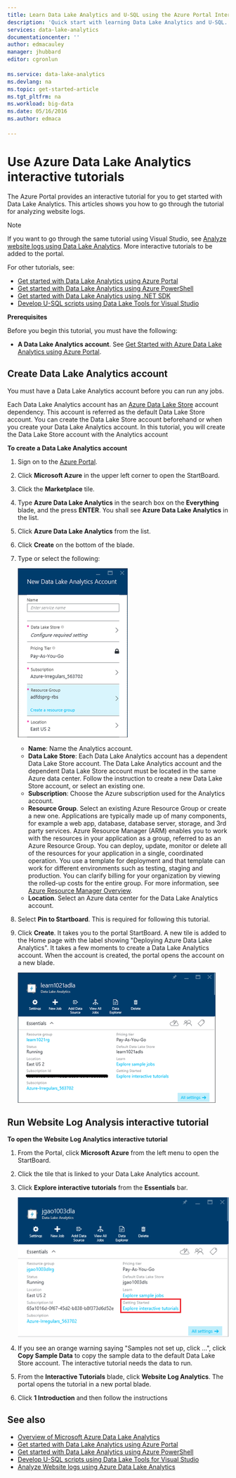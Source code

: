 ```yaml
---
title: Learn Data Lake Analytics and U-SQL using the Azure Portal Interactive tutorials | Azure
description: 'Quick start with learning Data Lake Analytics and U-SQL. '
services: data-lake-analytics
documentationcenter: ''
author: edmacauley
manager: jhubbard
editor: cgronlun

ms.service: data-lake-analytics
ms.devlang: na
ms.topic: get-started-article
ms.tgt_pltfrm: na
ms.workload: big-data
ms.date: 05/16/2016
ms.author: edmaca

---
```

# Use Azure Data Lake Analytics interactive tutorials
The Azure Portal provides an interactive tutorial for you to get started with Data Lake Analytics. This articles shows you how to go through the tutorial for analyzing website logs.

> [!NOTE]
> If you want to go through the same tutorial using Visual Studio, see [Analyze website logs using Data Lake Analytics](data-lake-analytics-analyze-weblogs.md).
> More interactive tutorials to be added to the portal.
> 
> 

For other tutorials, see:

* [Get started with Data Lake Analytics using Azure Portal](data-lake-analytics-get-started-portal.md)
* [Get started with Data Lake Analytics using Azure PowerShell](data-lake-analytics-get-started-powershell.md)
* [Get started with Data Lake Analytics using .NET SDK](data-lake-analytics-get-started-net-sdk.md)
* [Develop U-SQL scripts using Data Lake Tools for Visual Studio](data-lake-analytics-data-lake-tools-get-started.md) 

**Prerequisites**

Before you begin this tutorial, you must have the following:

* **A Data Lake Analytics account**.  See [Get Started with Azure Data Lake Analytics using Azure Portal](data-lake-analytics-get-started-portal.md).

## Create Data Lake Analytics account
You must have a Data Lake Analytics account before you can run any jobs.

Each Data Lake Analytics account has an [Azure Data Lake Store](../data-lake-store/data-lake-store-overview.md) account dependency.  This account is referred
as the default Data Lake Store account.  You can create the Data Lake Store account beforehand or when you create 
your Data Lake Analytics account. In this tutorial, you will create the Data Lake Store account with the Analytics 
account

**To create a Data  Lake Analytics account**

1. Sign on to the [Azure Portal](https://portal.azure.com/signin/index/?Microsoft_Azure_Kona=true&Microsoft_Azure_DataLake=true&hubsExtension_ItemHideKey=AzureDataLake_BigStorage%2cAzureKona_BigCompute).
2. Click **Microsoft Azure** in the upper left corner to open the StartBoard.
3. Click the **Marketplace** tile.  
4. Type **Azure Data Lake Analytics** in the search box on the **Everything** blade, and the press **ENTER**. You shall see **Azure Data Lake Analytics** in the list.
5. Click **Azure Data Lake Analytics** from the list.
6. Click **Create** on the bottom of the blade.
7. Type or select the following:
   
    ![Azure Data Lake Analytics portal blade](./media/data-lake-analytics-get-started-portal/data-lake-analytics-portal-create-adla.png)
   
   * **Name**: Name the Analytics account.
   * **Data Lake Store**: Each Data Lake Analytics account has a dependent Data Lake Store account. The Data Lake Analytics account and the dependent Data Lake Store account must be located in the same Azure data center. Follow the instruction to create a new Data Lake Store account, or select an existing one.
   * **Subscription**: Choose the Azure subscription used for the Analytics account.
   * **Resource Group**. Select an existing Azure Resource Group or create a new one. Applications are typically made up of many components, for example a web app, database, database server, storage, and 3rd party services. Azure Resource Manager (ARM) enables you to work with the resources in your application as a group, referred to as an Azure Resource Group. You can deploy, update, monitor or delete all of the resources for your application in a single, coordinated operation. You use a template for deployment and that template can work for different environments such as testing, staging and production. You can clarify billing for your organization by viewing the rolled-up costs for the entire group. For more information, see [Azure Resource Manager Overview](../resource-group-overview.md). 
   * **Location**. Select an Azure data center for the Data Lake Analytics account. 
8. Select **Pin to Startboard**. This is required for following this tutorial.
9. Click **Create**. It takes you to the portal StartBoard. A new tile is added to the Home page with the label showing "Deploying Azure Data Lake Analytics". It takes a few moments to create a Data  Lake Analytics account. When the account is created, the portal opens the account on a new blade.
   
    ![Azure Data Lake Analytics portal blade](./media/data-lake-analytics-get-started-portal/data-lake-analytics-portal-blade.png)

## Run Website Log Analysis interactive tutorial
**To open the Website Log Analytics interactive tutorial**

1. From the Portal, click **Microsoft Azure** from the left menu to open the StartBoard.
2. Click the tile that is linked to your Data Lake Analytics account.
3. Click **Explore interactive tutorials** from the **Essentials** bar.
   
    ![Data Lake Analytics interactive tutorials](./media/data-lake-analytics-use-interactive-tutorials/data-lake-analytics-explore-interactive-tutorials.png)
4. If you see an orange warning saying "Samples not set up, click ...", click **Copy Sample Data** to copy the sample data to the default Data Lake Store account. The interactive tutorial needs the data to run.
5. From the **Interactive Tutorials** blade, click **Website Log Analytics**. The portal opens the tutorial in a new portal blade.
6. Click **1 Introduction** and then follow the instructions

## See also
* [Overview of Microsoft Azure Data Lake Analytics](data-lake-analytics-overview.md)
* [Get started with Data Lake Analytics using Azure Portal](data-lake-analytics-get-started-portal.md)
* [Get started with Data Lake Analytics using Azure PowerShell](data-lake-analytics-get-started-powershell.md)
* [Develop U-SQL scripts using Data Lake Tools for Visual Studio](data-lake-analytics-data-lake-tools-get-started.md)
* [Analyze Website logs using Azure Data Lake Analytics](data-lake-analytics-analyze-weblogs.md)


